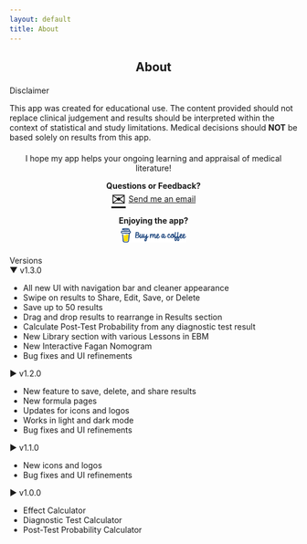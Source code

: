 ```yaml
---
layout: default
title: About
---
```


<h2 style="text-align: center;">About</h2>

<!-- 
  The following style makes the privacy policy sections always open:
  - Ensures that .faq-answer elements are always displayed.
  - Changes the pointer style on .faq-question so they're not clickable.
-->
<style>
  .static-about .faq-answer { 
    display: block !important; 
  }
  .static-about .faq-question { 
    cursor: default; 
  }
</style>

<div class="static-about" style="max-width: 600px; margin: 20px auto;">
  <!-- Disclaimer -->
  <div class="faq-item">
    <div class="faq-question">
      Disclaimer
    </div>
    <div class="faq-answer">
      <p>This app was created for educational use. The content provided should not replace clinical judgement and results should be interpreted within the context of statistical and study limitations. Medical decisions should <strong>NOT</strong> be based solely on results from this app.</p>
    </div>
  </div>
</div>

<div style="max-width: 600px; margin: 20px auto; text-align: center;" markdown="1">
  I hope my app helps your ongoing learning and appraisal of medical literature!
  
  **Questions or Feedback?** <br>
  <a href="mailto:support@ebmcalculator.com" style="display: inline-flex; align-items: center; gap: 5px;">
    <span style="font-size: 30px; line-height: 1; vertical-align: top;">&#x2709;&#xFE0E;</span>
    <span style="line-height: 1; vertical-align: middle;">Send me an email</span>
  </a>  

  **Enjoying the app?** <br>
  <a href="https://buymeacoffee.com/davidstewart" target="_blank" rel="noopener noreferrer">
    <picture>
      <source srcset="/assets/images/EBMCalculator-dark-bmc-logo-3x.png" media="(prefers-color-scheme: dark)">
      <img src="/assets/images/EBMCalculator-any-bmc-logo 3x.png" alt="Buy Me a Coffee" style="height: 25px; object-fit: contain; margin-top: 5px">
    </picture>
  </a>
</div>


<!-- Versions Section (moved to bottom) -->
<div style="max-width: 600px; margin: 20px auto;">
  <!-- Outer Versions container: always expanded -->
  <div class="faq-item">
    <div class="faq-question" id="versions" style="cursor: default;">
      Versions
    </div>
    <!-- Force the outer faq-answer to always display -->
    <div class="faq-answer" style="display: block;">
      <!-- Most recent version: v1.3.0 (expanded by default) -->
      <div class="faq-item">
        <div class="faq-question" onclick="toggleAnswer(this)">
          <span>&#9660;</span> v1.3.0
        </div>
        <div class="faq-answer" style="display: block;">
          <ul>
            <li>All new UI with navigation bar and cleaner appearance</li>
            <li>Swipe on results to Share, Edit, Save, or Delete</li>
            <li>Save up to 50 results</li>
            <li>Drag and drop results to rearrange in Results section</li>
            <li>Calculate Post-Test Probability from any diagnostic test result</li>
            <li>New Library section with various Lessons in EBM</li>
            <li>New Interactive Fagan Nomogram</li>
            <li>Bug fixes and UI refinements</li>
          </ul>
        </div>
      </div>
      <!-- Other versions remain collapsible by default -->
      <div class="faq-item">
        <div class="faq-question" onclick="toggleAnswer(this)">
          <span>&#9654;</span> v1.2.0
        </div>
        <div class="faq-answer">
          <ul>
            <li>New feature to save, delete, and share results</li>
            <li>New formula pages</li>
            <li>Updates for icons and logos</li>
            <li>Works in light and dark mode</li>
            <li>Bug fixes and UI refinements</li>
          </ul>
        </div>
      </div>
      <div class="faq-item">
        <div class="faq-question" onclick="toggleAnswer(this)">
          <span>&#9654;</span> v1.1.0
        </div>
        <div class="faq-answer">
          <ul>
            <li>New icons and logos</li>
            <li>Bug fixes and UI refinements</li>
          </ul>
        </div>
      </div>
      <div class="faq-item">
        <div class="faq-question" onclick="toggleAnswer(this)">
          <span>&#9654;</span> v1.0.0
        </div>
        <div class="faq-answer">
          <ul>
            <li>Effect Calculator</li>
            <li>Diagnostic Test Calculator</li>
            <li>Post-Test Probability Calculator</li>
          </ul>
        </div>
      </div>
    </div>
  </div>
</div>


<script>
function toggleAnswer(element) {
  var answer = element.nextElementSibling;
  if (answer.style.display === "block") {
    answer.style.display = "none";
    element.querySelector("span").innerHTML = "&#9654;";
  } else {
    answer.style.display = "block";
    element.querySelector("span").innerHTML = "&#9660;";
  }
}
</script>
